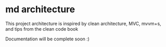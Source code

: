 # md architecture
This project architecture is inspired by clean architecture, MVC, mvvm+s, and tips from the clean code book

Documentation will be complete soon :) 
